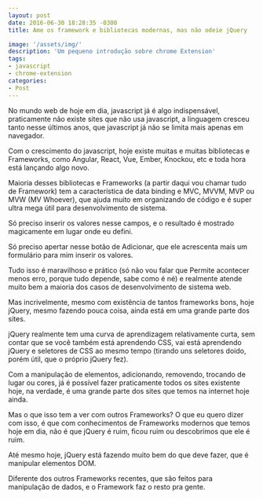 ```yaml
---
layout: post
date: 2016-06-30 18:28:35 -0300
title: Ame os framework e bibliotecas modernas, mas não odeie jQuery

image: '/assets/img/'
description: 'Um pequeno introdução sobre chrome Extension'
tags:
- javascript
- chrome-extension
categories:
- Post
---
```


No mundo web de hoje em dia, javascript já é algo indispensável, praticamente não existe sites que não usa javascript, a linguagem cresceu tanto nesse últimos anos, que javascript já não se limita mais apenas em navegador.

Com o crescimento do javascript, hoje existe muitas e muitas bibliotecas e Frameworks, como Angular, React, Vue, Ember, Knockou, etc e toda hora está lançando algo novo.

Maioria desses bibliotecas e Frameworks (a partir daqui vou chamar tudo de Framework) tem a característica de data binding e MVC, MVVM, MVP ou MVW (MV Whoever), que ajuda muito em organizando de código e é super ultra mega útil para desenvolvimento de sistema.

Só preciso inserir os valores nesse campos, e o resultado é mostrado magicamente em lugar onde eu defini.

Só preciso apertar nesse botão de Adicionar, que ele acrescenta mais um formulário para mim inserir os valores.

Tudo isso é maravilhoso e prático (só não vou falar que Permite acontecer menos erro, porque tudo depende, sabe como é né) e realmente atende muito bem a maioria dos casos de desenvolvimento de sistema web.

Mas incrivelmente, mesmo com existência de tantos frameworks bons, hoje jQuery, mesmo fazendo pouca coisa, ainda está em uma grande parte dos sites.

jQuery realmente tem uma curva de aprendizagem relativamente curta, sem contar que se você também está aprendendo CSS, vai está aprendendo jQuery e seletores de CSS ao mesmo tempo (tirando uns seletores doido, porém útil, que o próprio jQuery fez).

Com a manipulação de elementos, adicionando, removendo, trocando de lugar ou cores, já é possível fazer praticamente todos os sites existente hoje, na verdade, é uma grande parte dos sites que temos na internet hoje ainda.

Mas o que isso tem a ver com outros Frameworks? O que eu quero dizer com isso, é que com conhecimentos de Frameworks modernos que temos hoje em dia, não é que jQuery é ruim, ficou ruim ou descobrimos que ele é ruim.

Até mesmo hoje, jQuery está fazendo muito bem do que deve fazer, que é manipular elementos DOM.

Diferente dos outros Frameworks recentes, que são feitos para manipulação de dados, e o Framework faz o resto pra gente.